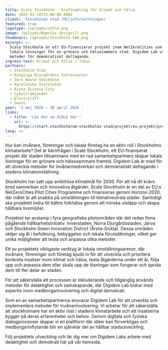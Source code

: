 ```yaml
---
title: Scale Stockholm - Kraftsamling för klimat och hälsa
date: 2025-03-10T23:00:00.000Z
client: 'Stockholms stad (Miljöförvaltningen) '
featured: true
logotype: /uploads/sthlm.png
image: /uploads/Namnlös design(2).png
thumbnail: /uploads/Stockholm 560.png
excerpt: >-
  Scale Stockholm är ett EU-finansierat projekt inom NetZeroCities som skapar
  lokala lösningar för en grönare och hälsosammare stad. Digidem Lab utvecklar
  metoder för demokratiskt deltagande.
ingress-text: Klimat och hälsa i fokus
partners:
  - Stockholm Stad
  - Kungliga Djurgårdens Intressenter
  - Zero Waste Stockholm
  - Karolinska Institutet
  - Kista Science City
  - Cykelfrämjandet
  - ElectriCITY
  - Sweco
year: '2 maj 2024 – 30 april 2026 '
links:
  - title: 'Läs mer om SCALE här:'
    url: >-
      https://start.stockholm/om-stockholms-stad/projekt/eu-projekt/programperiod-2021-2027/klimat-miljo-och-mobilitet/scale-stockholm/
lang: sv
---
```


Hur kan invånare, föreningar och lokala företag ha en aktiv roll i Stockholms klimatarbete? Det är kärnfrågan i Scale Stockholm, ett EU-finansierat projekt där staden tillsammans med en rad samarbetspartners skapar lokala lösningar för en grönare och hälsosammare framtid. Digidem Lab är med för att utveckla metoder för invånarmedverkan och demokratiskt deltagande i stadens klimatomställning.

Stockholm har satt upp ambitiösa klimatmål för 2030. För att nå dit krävs bred samverkan och innovativa åtgärder. Scale Stockholm är en del av EU:s NetZeroCities Pilot Cities Programme och finansieras genom Horizon 2020, där målet är att snabba på omställningen till klimatneutrala städer. Samtidigt ska projektet bidra till bättre folkhälsa genom att minska utsläpp och skapa hållbara livsmiljöer.

Projektet tar avstamp i fyra geografiska pilotområden där det redan finns pågående hållbarhetsinitiativ. Innerstaden, Norra Djurgårdsstaden, Järva och Stockholm Green Innovation District (Årsta–Sickla). Dessa områden skiljer sig åt i befolkning, bebyggelse och lokala förutsättningar, vilket ger unika möjligheter att testa och anpassa olika metoder.

Ett av projektets viktigaste verktyg är lokala omställningsarenor, där invånare, föreningar och företag bjuds in för att utveckla och prioritera konkreta insatser inom klimat och hälsa, testa åtgärderna under ett år, följa upp och anpassa dem eller skala upp de lösningar som fungerar och sprida dem till fler delar av staden.

För att säkerställa att processen är inkluderande och tillgänglig används metoder för delaktighet och samskapande, där Digidem Lab bidrar med expertis inom medborgarinvolvering och digital demokrati.

Som en av samarbetspartnerna ansvarar Digidem Lab för att utveckla och implementera metoder för invånarinvolvering. Vi arbetar för att säkerställa att stockholmare har en aktiv röst i stadens klimatarbete och att insatserna bygger på deras erfarenheter och behov. Genom digitala och fysiska dialogprocesser skapar vi en plattform där idéer kan förverkligas och medborgarinflytande blir en självklar del av hållbar stadsutveckling.

Följ projektets utveckling och lär dig mer om Digidem Labs arbete med delaktighet och demokrati här på vår hemsida.
